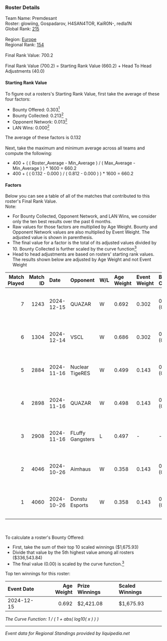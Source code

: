 ### Roster Details<br />
Team Name: Premdesant<br />
Roster: glowiing, Gospadarov, H4SAN4TOR, KaiR0N-, redla1N<br />
Global Rank: [215](../../standings_global_2025_03_01.md)<br />
<br />
Region: [Europe]( ../../standings_europe_2025_03_01.md)<br />
Regional Rank: [154]( ../../standings_europe_2025_03_01.md)<br />
<br />
Final Rank Value:  700.2<br />
<br />
Final Rank Value (700.2) = Starting Rank Value (660.2) + Head To Head Adjustments (40.0)<br />

#### Starting Rank Value<br />
To figure out a rosters's Starting Rank Value, first take the average of these four factors:<br />
- Bounty Offered: 0.303[<sup>1</sup>](#table2)
- Bounty Collected: 0.213[<sup>2</sup>](#table1)
- Opponent Network: 0.013[<sup>2</sup>](#table1)
- LAN Wins: 0.000[<sup>2</sup>](#table1)

The average of these factors is 0.132<br />
<br />
Next, take the maximum and minimum average across all teams and compute the following:<br />
- 400 + ( ( Roster_Average - Min_Average ) / ( Max_Average - Min_Average ) ) * 1600 = 660.2
- 400 + ( ( 0.132 - 0.000 ) / ( 0.812 - 0.000 ) ) * 1600 = 660.2


#### Factors<br />
Below you can see a table of all of the matches that contributed to this roster's Final Rank Value.<br />
Note:<br />

- For Bounty Collected, Opponent Network, and LAN Wins, we consider only the ten best results over the past 6 months.
- Raw values for those factors are multiplied by Age Weight. Bounty and Opponent Network values are also multiplied by Event Weight. The adjusted value is shown in parenthesis.
- The final value for a factor is the total of its adjusted values divided by 10. Bounty Collected is further scaled by the curve function[<sup>3</sup>](#curveFunction)
- Head to head adjustments are based on rosters' starting rank values. The results shown below are adjusted by Age Weight and not Event Weight
<span id="table1"></span><br />


| Match Played | Match ID | Date       | Opponent         | W/L | Age Weight | Event Weight | Bounty Collected | Opponent Network | LAN Wins  | H2H Adj. | Roster                                            |
| -: | -: | :- | :- | :- | :- | :- | :- | :- | :- | -: | :- |
|            7 |     1243 | 2024-12-15 | QUAZAR           | W   | 0.692      | 0.302        | 0.005 (0.001)    | 0.278 (0.058)    | 0 (0.000) |    12.17 | glowiing, Gospadarov, H4SAN4TOR, KaiR0N-, redla1N |
|            6 |     1304 | 2024-12-14 | VSCL             | W   | 0.686      | 0.302        | 0.001 (0.000)    | 0.000 (0.000)    | 0 (0.000) |     6.19 | glowiing, Gospadarov, H4SAN4TOR, KaiR0N-, redla1N |
|            5 |     2884 | 2024-11-16 | Nuclear TigeRES  | W   | 0.499      | 0.143        | 0.004 (0.000)    | 0.541 (0.039)    | 0 (0.000) |    10.99 | fozil, Gospadarov, H4SAN4TOR, redla1N, Ryujin     |
|            4 |     2898 | 2024-11-16 | QUAZAR           | W   | 0.498      | 0.143        | 0.005 (0.000)    | 0.278 (0.020)    | 0 (0.000) |     9.47 | fozil, Gospadarov, H4SAN4TOR, redla1N, Ryujin     |
|            3 |     2908 | 2024-11-16 | FLuffy Gangsters | L   | 0.497      | -            | -                | -                | -         |    -4.92 | fozil, Gospadarov, H4SAN4TOR, redla1N, Ryujin     |
|            2 |     4046 | 2024-10-26 | Aimhaus          | W   | 0.358      | 0.143        | 0.000 (0.000)    | 0.018 (0.001)    | 0 (0.000) |     2.98 | fozil, Gospadarov, H4SAN4TOR, redla1N, Ryujin     |
|            1 |     4060 | 2024-10-26 | Donstu Esports   | W   | 0.358      | 0.143        | 0.000 (0.000)    | 0.174 (0.009)    | 0 (0.000) |     3.15 | fozil, Gospadarov, H4SAN4TOR, redla1N, Ryujin     |

<br />
<span id="table2"></span><br />
To calculate a roster's Bounty Offered:<br />

- First, take the sum of their top 10 scaled winnings ($1,675.93)
- Divide that value by the 5th highest value among all rosters ($336,543.84)
- The final value (0.00) is scaled by the curve function.[<sup>3</sup>](#curveFunction)

Top ten winnings for this roster:<br />

| Event Date | Age Weight | Prize Winnings | Scaled Winnings |
| :- | -: | :- | :- |
| 2024-12-15 |      0.692 | $2,421.08      | $1,675.93       |


<span id="curveFunction"></span>_The Curve Function: 1 / ( 1 + abs( log10( x ) ) )_<br />

---
_Event data for Regional Standings provided by liquipedia.net_<br />
